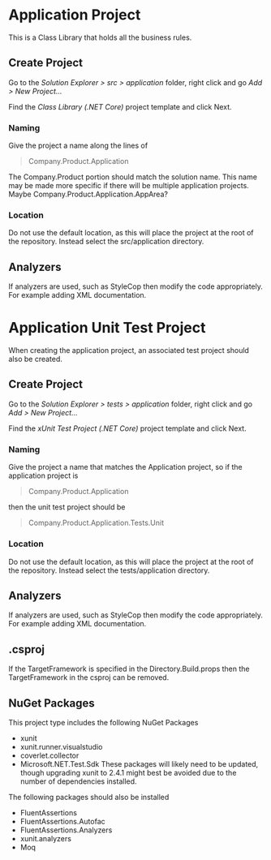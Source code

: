 # Application Project
This is a Class Library that holds all the business rules.

## Create Project
Go to the *Solution Explorer > src > application* folder, right click and go *Add > New Project...*

Find the *Class Library (.NET Core)* project template and click Next.

### Naming
Give the project a name along the lines of

> Company.Product.Application

The Company.Product portion should match the solution name.
This name may be made more specific if there will be multiple application projects. Maybe Company.Product.Application.AppArea?

### Location

Do not use the default location, as this will place the project at the root of the repository.
Instead select the src/application directory.


## Analyzers

If analyzers are used, such as StyleCop then modify the code appropriately. For example adding XML documentation.


# Application Unit Test Project
When creating the application project, an associated test project should also be created.

## Create Project
Go to the *Solution Explorer > tests > application* folder, right click and go *Add > New Project...*

Find the *xUnit Test Project (.NET Core)* project template and click Next.

### Naming
Give the project a name that matches the Application project, so if the application project is

> Company.Product.Application

then the unit test project should be

> Company.Product.Application.Tests.Unit

### Location
Do not use the default location, as this will place the project at the root of the repository.
Instead select the tests/application directory.

## Analyzers
If analyzers are used, such as StyleCop then modify the code appropriately. For example adding XML documentation.

## .csproj
If the TargetFramework is specified in the Directory.Build.props then the TargetFramework in the csproj can be removed.

## NuGet Packages
This project type includes the following NuGet Packages
 - xunit
 - xunit.runner.visualstudio
 - coverlet.collector
 - Microsoft.NET.Test.Sdk
These packages will likely need to be updated, though upgrading xunit to 2.4.1 might best be avoided due to the number of dependencies installed.


The following packages should also be installed
 - FluentAssertions
 - FluentAssertions.Autofac
 - FluentAssertions.Analyzers
 - xunit.analyzers
 - Moq

